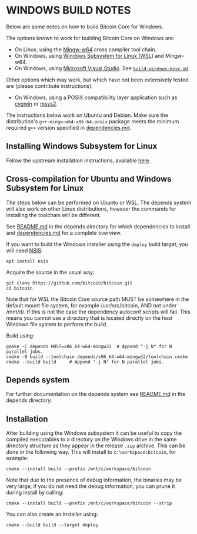 WINDOWS BUILD NOTES
====================

Below are some notes on how to build Bitcoin Core for Windows.

The options known to work for building Bitcoin Core on Windows are:

* On Linux, using the [Mingw-w64](https://www.mingw-w64.org/) cross compiler tool chain.
* On Windows, using [Windows Subsystem for Linux (WSL)](https://learn.microsoft.com/en-us/windows/wsl/about) and Mingw-w64.
* On Windows, using [Microsoft Visual Studio](https://visualstudio.microsoft.com). See [`build-windows-msvc.md`](./build-windows-msvc.md).

Other options which may work, but which have not been extensively tested are (please contribute instructions):

* On Windows, using a POSIX compatibility layer application such as [cygwin](https://www.cygwin.com/) or [msys2](https://www.msys2.org/).

The instructions below work on Ubuntu and Debian. Make sure the distribution's `g++-mingw-w64-x86-64-posix`
package meets the minimum required `g++` version specified in [dependencies.md](dependencies.md).

Installing Windows Subsystem for Linux
---------------------------------------

Follow the upstream installation instructions, available [here](https://learn.microsoft.com/en-us/windows/wsl/install).

Cross-compilation for Ubuntu and Windows Subsystem for Linux
------------------------------------------------------------

The steps below can be performed on Ubuntu or WSL. The depends system
will also work on other Linux distributions, however the commands for
installing the toolchain will be different.

See [README.md](../depends/README.md) in the depends directory for which
dependencies to install and [dependencies.md](dependencies.md) for a complete overview.

If you want to build the Windows installer using the `deploy` build target, you will need [NSIS](https://nsis.sourceforge.io/Main_Page):

    apt install nsis


Acquire the source in the usual way:

    git clone https://github.com/bitcoin/bitcoin.git
    cd bitcoin

Note that for WSL the Bitcoin Core source path MUST be somewhere in the default mount file system, for
example /usr/src/bitcoin, AND not under /mnt/d/. If this is not the case the dependency autoconf scripts will fail.
This means you cannot use a directory that is located directly on the host Windows file system to perform the build.

Build using:

    gmake -C depends HOST=x86_64-w64-mingw32  # Append "-j N" for N parallel jobs.
    cmake -B build --toolchain depends/x86_64-w64-mingw32/toolchain.cmake
    cmake --build build     # Append "-j N" for N parallel jobs.

## Depends system

For further documentation on the depends system see [README.md](../depends/README.md) in the depends directory.

Installation
-------------

After building using the Windows subsystem it can be useful to copy the compiled
executables to a directory on the Windows drive in the same directory structure
as they appear in the release `.zip` archive. This can be done in the following
way. This will install to `c:\workspace\bitcoin`, for example:
```shell
cmake --install build --prefix /mnt/c/workspace/bitcoin
```

Note that due to the presence of debug information, the binaries may be very large,
if you do not need the debug information, you can prune it during install by calling:
```shell
cmake --install build --prefix /mnt/c/workspace/bitcoin --strip
```

You can also create an installer using:
```shell
cmake --build build --target deploy
```

